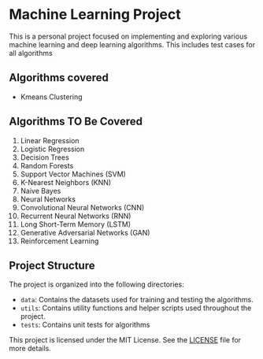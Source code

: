 # Machine Learning Project

This is a personal project focused on implementing and exploring various machine learning and deep learning algorithms. This includes test cases for all algorithms

## Algorithms covered

- Kmeans Clustering

## Algorithms TO Be Covered

1. Linear Regression
2. Logistic Regression
3. Decision Trees
4. Random Forests
5. Support Vector Machines (SVM)
6. K-Nearest Neighbors (KNN)
7. Naive Bayes
8. Neural Networks
9. Convolutional Neural Networks (CNN)
10. Recurrent Neural Networks (RNN)
11. Long Short-Term Memory (LSTM)
12. Generative Adversarial Networks (GAN)
13. Reinforcement Learning

## Project Structure

The project is organized into the following directories:

- `data`: Contains the datasets used for training and testing the algorithms.
- `utils`: Contains utility functions and helper scripts used throughout the project.
- `tests`: Contains unit tests for algorithms

This project is licensed under the MIT License. See the [LICENSE](LICENSE) file for more details.
